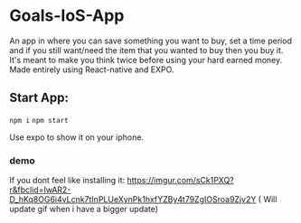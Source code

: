 # Goals-IoS-App
An app in where you can save something you want to buy, set a time period and if you still want/need the item that you wanted to buy then you buy it. It's meant to make you think twice before using your hard earned money. Made entirely using React-native and EXPO.

## Start App:
``
npm i
``
``
npm start
``

Use expo to show it on your iphone.

### demo

If you dont feel like installing it: https://imgur.com/sCk1PXQ?r&fbclid=IwAR2-D_hKq8OG6i4vLcnk7tInPLUeXynPk1hxfYZBy4t79ZgIOSroa9Zjv2Y
( Will update gif when i have a bigger update)
